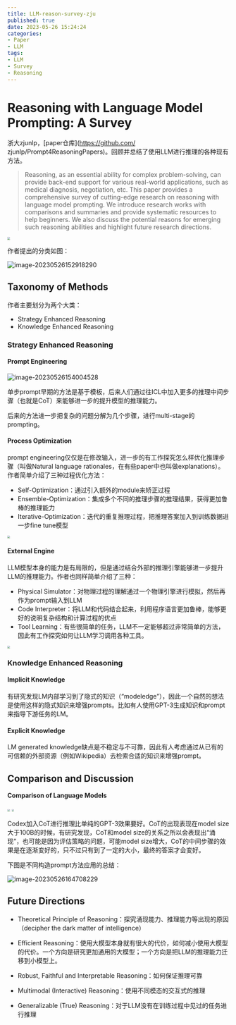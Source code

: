 ```yaml
---
title: LLM-reason-survey-zju
published: true
date: 2023-05-26 15:24:24
categories:
- Paper
- LLM
tags:
- LLM
- Survey
- Reasoning
---
```


# Reasoning with Language Model Prompting: A Survey

浙大zjunlp，[paper仓库](https://github.com/ zjunlp/Prompt4ReasoningPapers)。回顾并总结了使用LLM进行推理的各种现有方法。

> Reasoning, as an essential ability for complex problem-solving, can provide back-end support for various real-world applications, such as medical diagnosis, negotiation, etc. This paper provides a comprehensive survey of cutting-edge research on reasoning with language model prompting. We introduce research works with comparisons and summaries and provide systematic resources to help beginners. We also discuss the potential reasons for emerging such reasoning abilities and highlight future research directions.

<!--more-->

<img src="https://lxy-blog-pics.oss-cn-beijing.aliyuncs.com/asssets/image-20230526152650228.png"   style="zoom:40%;" />

作者提出的分类如图：

![image-20230526152918290](https://lxy-blog-pics.oss-cn-beijing.aliyuncs.com/asssets/image-20230526152918290.png)

## Taxonomy of Methods

作者主要划分为两个大类：

- Strategy Enhanced Reasoning
- Knowledge Enhanced Reasoning

### Strategy Enhanced Reasoning

#### Prompt Engineering

![image-20230526154004528](https://lxy-blog-pics.oss-cn-beijing.aliyuncs.com/asssets/image-20230526154004528.png)

单步prompt早期的方法是基于模板，后来人们通过往ICL中加入更多的推理中间步骤（也就是CoT）来能够进一步的提升模型的推理能力。

后来的方法进一步把复杂的问题分解为几个步骤，进行multi-stage的prompting。

#### Process Optimization

prompt engineering仅仅是在修改输入，进一步的有工作探究怎么样优化推理步骤（叫做Natural language rationales，在有些paper中也叫做explanations）。作者简单介绍了三种过程优化方法：

- Self-Optimization：通过引入额外的module来矫正过程
- Ensemble-Optimization：集成多个不同的推理步骤的推理结果，获得更加鲁棒的推理能力
- Iterative-Optimization：迭代的重复推理过程，把推理答案加入到训练数据进一步fine tune模型

<img src="https://lxy-blog-pics.oss-cn-beijing.aliyuncs.com/asssets/image-20230526154854026.png"   style="zoom:40%;" />

#### External Engine

LLM模型本身的能力是有局限的，但是通过结合外部的推理引擎能够进一步提升LLM的推理能力。作者也同样简单介绍了三种：

- Physical Simulator：对物理过程的理解通过一个物理引擎进行模拟，然后再作为prompt输入到LLM
- Code Interpreter：将LLM和代码结合起来，利用程序语言更加鲁棒，能够更好的说明复杂结构和计算过程的优点
- Tool Learning：有些很简单的任务，LLM不一定能够超过非常简单的方法，因此有工作探究如何让LLM学习调用各种工具。

<img src="https://lxy-blog-pics.oss-cn-beijing.aliyuncs.com/asssets/image-20230526155347585.png"   style="zoom:40%;" />

### Knowledge Enhanced Reasoning

#### Implicit Knowledge

有研究发现LM内部学习到了隐式的知识（“modeledge”），因此一个自然的想法是使用这样的隐式知识来增强prompts。比如有人使用GPT-3生成知识和prompt来指导下游任务的LM。

#### Explicit Knowledge

LM generated knowledge缺点是不稳定与不可靠，因此有人考虑通过从已有的可信赖的外部资源（例如Wikipedia）去检索合适的知识来增强prompt。

## Comparison and Discussion

**Comparison of Language Models**

<img src="https://lxy-blog-pics.oss-cn-beijing.aliyuncs.com/asssets/image-20230526164451578.png"  style="zoom:35%;" />

<img src="https://lxy-blog-pics.oss-cn-beijing.aliyuncs.com/asssets/image-20230526164530981.png"   style="zoom:35%;" />

Codex加入CoT进行推理比单纯的GPT-3效果要好。CoT的出现表现在model size大于100B的时候，有研究发现，CoT和model size的关系之所以会表现出“涌现”，也可能是因为评估策略的问题，可能model size增大，CoT的中间步骤的效果是在逐渐变好的，只不过只有到了一定的大小，最终的答案才会变好。

下图是不同构造prompt方法应用的总结：

![image-20230526164708229](https://lxy-blog-pics.oss-cn-beijing.aliyuncs.com/asssets/image-20230526164708229.png)

## Future Directions

- Theoretical Principle of Reasoning：探究涌现能力、推理能力等出现的原因（decipher the dark matter of intelligence）
- Efficient Reasoning：使用大模型本身就有很大的代价，如何减小使用大模型的代价。一个方向是研究更加通用的大模型；一个方向是把LLM的推理能力迁移到小模型上。

- Robust, Faithful and Interpretable Reasoning：如何保证推理可靠
- Multimodal (Interactive) Reasoning：使用不同模态的交互式的推理
- Generalizable (True) Reasoning：对于LLM没有在训练过程中见过的任务进行推理
